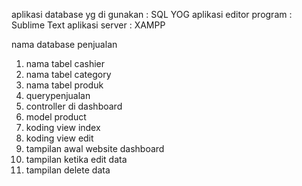 aplikasi database yg di gunakan : SQL YOG
aplikasi editor program : Sublime Text
aplikasi server : XAMPP

nama database penjualan
1. nama tabel cashier
2. nama tabel category
3. nama tabel produk
4. querypenjualan
5. controller di dashboard
6. model product
7. koding view index
8. koding view edit
9. tampilan awal website dashboard
10. tampilan ketika edit data
11. tampilan delete data